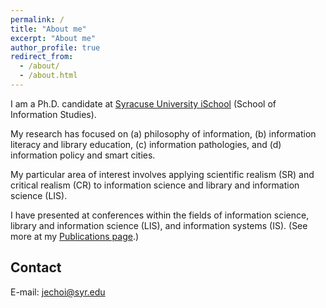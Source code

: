 ```yaml
---
permalink: /
title: "About me"
excerpt: "About me"
author_profile: true
redirect_from: 
  - /about/
  - /about.html
---
```


I am a Ph.D. candidate at [Syracuse University iSchool](https://ischool.syr.edu/jeongbae-choi/) (School of Information Studies).

My research has focused on (a) philosophy of information, (b) information literacy and library education, (c) information pathologies, and (d) information policy and smart cities.

My particular area of interest involves applying scientific realism (SR) and critical realism (CR) to information science and library and information science (LIS).

I have presented at conferences within the fields of information science, library and information science (LIS), and information systems (IS).
(See more at my [Publications page](https://jeongbaechoi.github.io/publications/).)

Contact
------
E-mail: [jechoi@syr.edu](mailto:jechoi@syr.edu)
